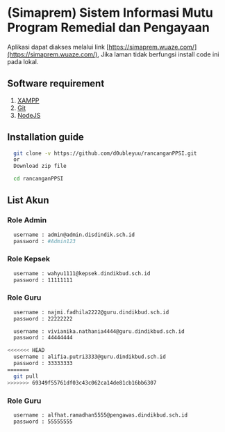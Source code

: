 # (Simaprem) Sistem Informasi Mutu Program Remedial dan Pengayaan

Aplikasi dapat diakses melalui link [https://simaprem.wuaze.com/](https://simaprem.wuaze.com/), Jika laman tidak berfungsi install code ini pada lokal.

## Software requirement

1. [XAMPP](https://www.apachefriends.org/download.html)
2. [Git](https://git-scm.com/downloads)
3. [NodeJS](https://nodejs.org/en/download/)

## Installation guide

```bash
  git clone -v https://github.com/d0ubleyuu/rancanganPPSI.git
  or
  Download zip file
```

```bash
  cd rancanganPPSI
```

## List Akun

### Role Admin

```bash
  username : admin@admin.disdindik.sch.id
  password : #Admin123
```

### Role Kepsek

```bash
  username : wahyu1111@kepsek.dindikbud.sch.id
  password : 11111111
```

### Role Guru

```bash
  username : najmi.fadhila2222@guru.dindikbud.sch.id
  password : 22222222
```

```bash
  username : vivianika.nathania4444@guru.dindikbud.sch.id
  password : 44444444
```

```bash
<<<<<<< HEAD
  username : alifia.putri3333@guru.dindikbud.sch.id
  password : 33333333
=======
  git pull
>>>>>>> 69349f55761df03c43c062ca14de81cb16bb6307
```

### Role Guru

```bash
  username : alfhat.ramadhan5555@pengawas.dindikbud.sch.id
  password : 55555555
```

